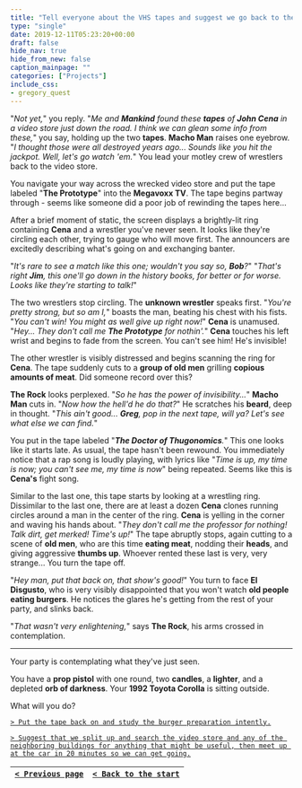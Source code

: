 ```yaml
---
title: "Tell everyone about the VHS tapes and suggest we go back to the video store to watch them for clues about what we should do."
type: "single"
date: 2019-12-11T05:23:20+00:00
draft: false
hide_nav: true
hide_from_new: false
caption_mainpage: ""
categories: ["Projects"]
include_css:
- gregory_quest
---
```


"*Not yet,*" you reply. "*Me and **Mankind** found these **tapes** of **John Cena** in a video store just down the road. I think we can glean some info from these,*" you say, holding up the two **tapes**. **Macho Man** raises one eyebrow. "*I thought those were all destroyed years ago... Sounds like you hit the jackpot. Well, let's go watch 'em.*" You lead your motley crew of wrestlers back to the video store.

You navigate your way across the wrecked video store and put the tape labeled "**The Prototype**" into the **Megavoxx TV**. The tape begins partway through - seems like someone did a poor job of rewinding the tapes here…

After a brief moment of static, the screen displays a brightly-lit ring containing **Cena** and a wrestler you've never seen. It looks like they're circling each other, trying to gauge who will move first. The announcers are excitedly describing what's going on and exchanging banter.

"*It's rare to see a match like this one; wouldn't you say so, **Bob**?*" "*That's right **Jim**, this one'll go down in the history books, for better or for worse. Looks like they're starting to talk!*"

The two wrestlers stop circling. The **unknown wrestler** speaks first. "*You're pretty strong, but so am I,*" boasts the man, beating his chest with his fists. "*You can't win! You might as well give up right now!*" **Cena** is unamused. "*Hey... They don't call me **The Prototype** for nothin'.*" **Cena** touches his left wrist and begins to fade from the screen. You can't see him! He's invisible!

The other wrestler is visibly distressed and begins scanning the ring for **Cena**. The tape suddenly cuts to a **group of old men** grilling **copious amounts of meat**. Did someone record over this?

**The Rock** looks perplexed. "*So he has the power of invisibility...*" **Macho Man** cuts in. "*Now how the hell'd he do that?*" He scratches his **beard**, deep in thought. "*This ain't good... **Greg**, pop in the next tape, will ya? Let's see what else we can find.*"

You put in the tape labeled "***The Doctor of Thugonomics**.*" This one looks like it starts late. As usual, the tape hasn't been rewound. You immediately notice that a rap song is loudly playing, with lyrics like "*Time is up, my time is now; you can't see me, my time is now*" being repeated. Seems like this is **Cena's** fight song.

Similar to the last one, this tape starts by looking at a wrestling ring. Dissimilar to the last one, there are at least a dozen **Cena** clones running circles around a man in the center of the ring. **Cena** is yelling in the corner and waving his hands about. "*They don't call me the professor for nothing! Talk dirt, get merked! Time's up!*" The tape abruptly stops, again cutting to a scene of **old men**, who are this time **eating meat**, nodding their **heads**, and giving aggressive **thumbs up**. Whoever rented these last is very, very strange... You turn the tape off.

"*Hey man, put that back on, that show's good!*" You turn to face **El Disgusto**, who is very visibly disappointed that you won't watch **old people eating burgers**. He notices the glares he's getting from the rest of your party, and slinks back.

"*That wasn't very enlightening,*" says **The Rock**, his arms crossed in contemplation.

---

Your party is contemplating what they've just seen. 

You have a **prop pistol** with one round, two **candles**, a **lighter**, and a depleted **orb of darkness**. Your **1992 Toyota Corolla** is sitting outside.

What will you do?

[``> Put the tape back on and study the burger preparation intently.``](../41a)

[``> Suggest that we split up and search the video store and any of the neighboring buildings for anything that might be useful, then meet up at the car in 20 minutes so we can get going.``](../42)

|[``< Previous page``](../40)|[``< Back to the start``](../)|
|---|---|